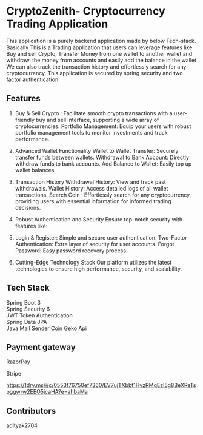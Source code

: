 
# CryptoZenith- Cryptocurrency Trading Application

This application is a purely backend application made by below Tech-stack. Basically This is a Trading application that users can leverage features like Buy and sell Crypto, Transfer Money from one wallet to another wallet and withdrawl the money from accounts and easily add the balance in the wallet We can also track the transaction history and effortlessly search for any cryptocurrency. This application is secured by spring security and two factor authentication.


## Features


1. Buy & Sell Crypto : Facilitate smooth crypto transactions with a user-friendly buy and sell interface, supporting a wide array of cryptocurrencies. Portfolio Management: Equip your users with robust portfolio management tools to monitor investments and track performance.

2. Advanced Wallet Functionality Wallet to Wallet Transfer: Securely transfer funds between wallets. Withdrawal to Bank Account: Directly withdraw funds to bank accounts. Add Balance to Wallet: Easily top up wallet balances.

3. Transaction History Withdrawal History: View and track past withdrawals. Wallet History: Access detailed logs of all wallet transactions. Search Coin : Effortlessly search for any cryptocurrency, providing users with essential information for informed trading decisions.

4. Robust Authentication and Security Ensure top-notch security with features like:

5. Login & Register: Simple and secure user authentication. Two-Factor Authentication: Extra layer of security for user accounts. Forgot Password: Easy password recovery process.

6. Cutting-Edge Technology Stack Our platform utilizes the latest technologies to ensure high performance, security, and scalability.
## Tech Stack

Spring Boot 3   
Spring Security 6   
JWT Token Authentication  
Spring Data JPA   
Java Mail Sender
Coin Geko Api

## Payment gateway

RazorPay

Stripe

https://1drv.ms/i/c/0553f76750ef7360/EV7ujTXbbt1HvzRMqEzI5g8BeXReTspggwrw2EEO5jcaHA?e=ahbaMa

## Contributors

adityak2704

